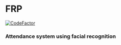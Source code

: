 # FRP
[![CodeFactor](https://www.codefactor.io/repository/github/everlookneversee/frp/badge)](https://www.codefactor.io/repository/github/everlookneversee/frp)  

### Attendance system using facial recognition
